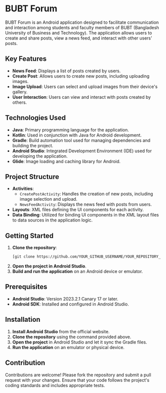 # BUBT Forum

BUBT Forum is an Android application designed to facilitate communication and interaction among students and faculty members of BUBT (Bangladesh University of Business and Technology). The application allows users to create and share posts, view a news feed, and interact with other users' posts.

## Key Features

- **News Feed**: Displays a list of posts created by users.
- **Create Post**: Allows users to create new posts, including uploading images.
- **Image Upload**: Users can select and upload images from their device's gallery.
- **User Interaction**: Users can view and interact with posts created by others.

## Technologies Used

- **Java**: Primary programming language for the application.
- **Kotlin**: Used in conjunction with Java for Android development.
- **Gradle**: Build automation tool used for managing dependencies and building the project.
- **Android Studio**: Integrated Development Environment (IDE) used for developing the application.
- **Glide**: Image loading and caching library for Android.

## Project Structure

- **Activities**: 
  - `CreatePostActivity`: Handles the creation of new posts, including image selection and upload.
  - `NewsFeedActivity`: Displays the news feed with posts from users.
- **Layouts**: XML files defining the UI components for each activity.
- **Data Binding**: Utilized for binding UI components in the XML layout files to data sources in the application logic.

## Getting Started

1. **Clone the repository**:
   ```sh
   [git clone https://github.com/YOUR_GITHUB_USERNAME/YOUR_REPOSITORY_NAME.git](https://github.com/Kamruzzaman2200/BUBT-Forum.git)
2. **Open the project in Android Studio**.
3. **Build and run the application** on an Android device or emulator.

## Prerequisites

- **Android Studio**: Version 2023.2.1 Canary 17 or later.
- **Android SDK**: Installed and configured in Android Studio.

## Installation

1. **Install Android Studio** from the official website.
2. **Clone the repository** using the command provided above.
3. **Open the project** in Android Studio and let it sync the Gradle files.
4. **Run the application** on an emulator or physical device.

## Contribution

Contributions are welcome! Please fork the repository and submit a pull request with your changes. Ensure that your code follows the project's coding standards and includes appropriate tests.
